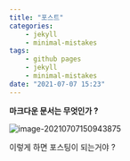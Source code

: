 ```yaml
---
title: "포스트"
categories:
	- jekyll
	- minimal-mistakes
tags:
	- github pages
	- jekyll
	- minimal-mistakes
date: "2021-07-07 15:23"
---
```


**마크다운 문서는 무엇인가 ?** 

<img src="C:\Users\SJ\AppData\Roaming\Typora\typora-user-images\image-20210707150943875.png" alt="image-20210707150943875" style="zoom:100%;" />

이렇게 하면 포스팅이 되는거야 ? 

